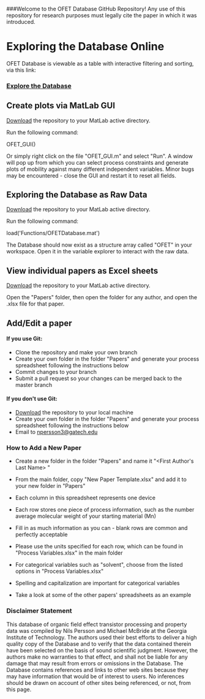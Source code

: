 ###Welcome to the OFET Database GitHub Repository!
Any use of this repository for research purposes must legally cite the paper in which it was introduced.

# Exploring the Database Online
OFET Database is viewable as a table with interactive filtering and sorting, via this link:
### [Explore the Database](http://nbviewer.jupyter.org/github/Imperssonator/OFET-Database/blob/master/OFET-Table.ipynb)

## Create plots via MatLab GUI

[Download](https://github.com/Imperssonator/OFET-Database/archive/master.zip) the repository to your MatLab active directory.

Run the following command:

OFET_GUI()

Or simply right click on the file "OFET_GUI.m" and select "Run".
A window will pop up from which you can select process constraints and generate plots of mobility against many different independent variables. Minor bugs may be encountered - close the GUI and restart it to reset all fields.

## Exploring the Database as Raw Data
[Download](https://github.com/Imperssonator/OFET-Database/archive/master.zip) the repository to your MatLab active directory.

Run the following command:

load('Functions/OFETDatabase.mat')

The Database should now exist as a structure array called "OFET" in your workspace. Open it in the variable explorer to interact with the raw data.

## View individual papers as Excel sheets
[Download](https://github.com/Imperssonator/OFET-Database/archive/master.zip) the repository to your MatLab active directory.

Open the "Papers" folder, then open the folder for any author, and open the .xlsx file for that paper.

## Add/Edit a paper

#### If you use Git:
* Clone the repository and make your own branch
* Create your own folder in the folder "Papers" and generate your process spreadsheet following the instructions below
* Commit changes to your branch
* Submit a pull request so your changes can be merged back to the master branch

#### If you don't use Git:
* [Download](https://github.com/Imperssonator/OFET-Database/archive/master.zip) the repository to your local machine
* Create your own folder in the folder "Papers" and generate your process spreadsheet following the instructions below
* Email to npersson3@gatech.edu

### How to Add a New Paper
* Create a new folder in the folder "Papers" and name it "<First Author's Last Name> <Year of Publication>"
* From the main folder, copy "New Paper Template.xlsx" and add it to your new folder in "Papers"
* Each column in this spreadsheet represents one device
* Each row stores one piece of process information, such as the number average molecular weight of your starting material (Mn)
* Fill in as much information as you can - blank rows are common and perfectly acceptable
* Please use the units specified for each row, which can be found in "Process Variables.xlsx" in the main folder
* For categorical variables such as "solvent", choose from the listed options in "Process Variables.xlsx"
* Spelling and capitalization are important for categorical variables

* Take a look at some of the other papers' spreadsheets as an example


### Disclaimer Statement
This database of organic field effect transistor processing and property data was compiled
by Nils Persson and Michael McBride at the Georgia Institute of Technology. The authors used their best efforts to deliver a
high quality copy of the Database and to verify that the data contained therein have been selected on
the basis of sound scientific judgment. However, the authors make no warranties to that effect, and
shall not be liable for any damage that may result from errors or omissions in the Database.
The Database contains references and links to other web sites because they may have information that
would be of interest to users. No inferences should be drawn on account of other sites being referenced,
or not, from this page.
